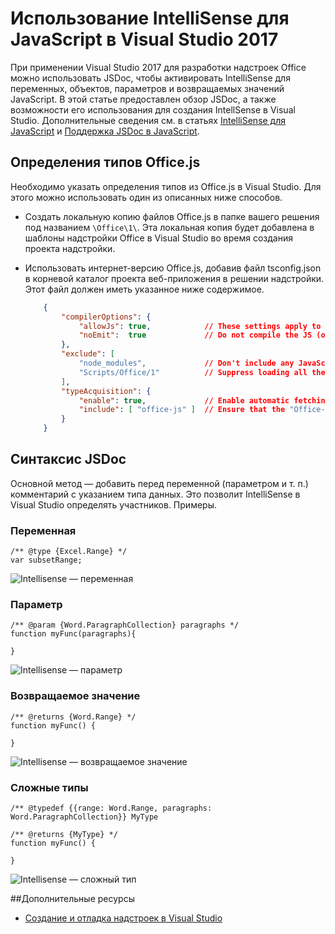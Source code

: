 # <a name="get-javascript-intellisense-in-visual-studio-2017"></a>Использование IntelliSense для JavaScript в Visual Studio 2017 

При применении Visual Studio 2017 для разработки надстроек Office можно использовать JSDoc, чтобы активировать IntelliSense для переменных, объектов, параметров и возвращаемых значений JavaScript. В этой статье предоставлен обзор JSDoc, а также возможности его использования для создания IntellSense в Visual Studio. Дополнительные сведения см. в статьях [IntelliSense для JavaScript](https://docs.microsoft.com/en-us/visualstudio/ide/javascript-intellisense) и [Поддержка JSDoc в JavaScript](https://github.com/Microsoft/TypeScript/wiki/JsDoc-support-in-JavaScript). 

## <a name="officejs-type-definitions"></a>Определения типов Office.js

Необходимо указать определения типов из Office.js в Visual Studio. Для этого можно использовать один из описанных ниже способов.

- Создать локальную копию файлов Office.js в папке вашего решения под названием `\Office\1\`. Эта локальная копия будет добавлена в шаблоны надстройки Office в Visual Studio во время создания проекта надстройки. 
- Использовать интернет-версию Office.js, добавив файл tsconfig.json в корневой каталог проекта веб-приложения в решении надстройки. Этот файл должен иметь указанное ниже содержимое.

    ```json
        {        
            "compilerOptions": {
                "allowJs": true,            // These settings apply to JavaScript files also.
                "noEmit":  true             // Do not compile the JS (or TS) files in this project.
            },
            "exclude": [
                "node_modules",             // Don't include any JavaScript found under "node_modules".
                "Scripts/Office/1"          // Suppress loading all the JavaScript files from the Office NuGet package.
            ],
            "typeAcquisition": {
                "enable": true,             // Enable automatic fetching of type definitions for detected JavaScript libraries.
                "include": [ "office-js" ]  // Ensure that the "Office-js" type definition is fetched.
            }
        }
    ```

## <a name="jsdoc-syntax"></a>Синтаксис JSDoc

Основной метод — добавить перед переменной (параметром и т. п.) комментарий с указанием типа данных. Это позволит IntelliSense в Visual Studio определять участников. Примеры.

### <a name="variable"></a>Переменная

```
/** @type {Excel.Range} */
var subsetRange;
```
![Intellisense — переменная](../../images/IntellisenseVS17Var.png)

### <a name="parameter"></a>Параметр

```
/** @param {Word.ParagraphCollection} paragraphs */
function myFunc(paragraphs){

}
```
![Intellisense — параметр](../../images/IntellisenseVS17Param.png)

### <a name="return-value"></a>Возвращаемое значение

```
/** @returns {Word.Range} */
function myFunc() {

}
```
![Intellisense — возвращаемое значение](../../images/IntellisenseVS17Return.png)

### <a name="complex-types"></a>Сложные типы

```
/** @typedef {{range: Word.Range, paragraphs: Word.ParagraphCollection}} MyType

/** @returns {MyType} */
function myFunc() {

}
```
![Intellisense — сложный тип](../../images/IntellisenseVS17ComplexType.png)

##<a name="additional-resources"></a>Дополнительные ресурсы

- [Создание и отладка надстроек в Visual Studio](get-started/create-and-debug-office-add-ins-in-visual-studio.md)
